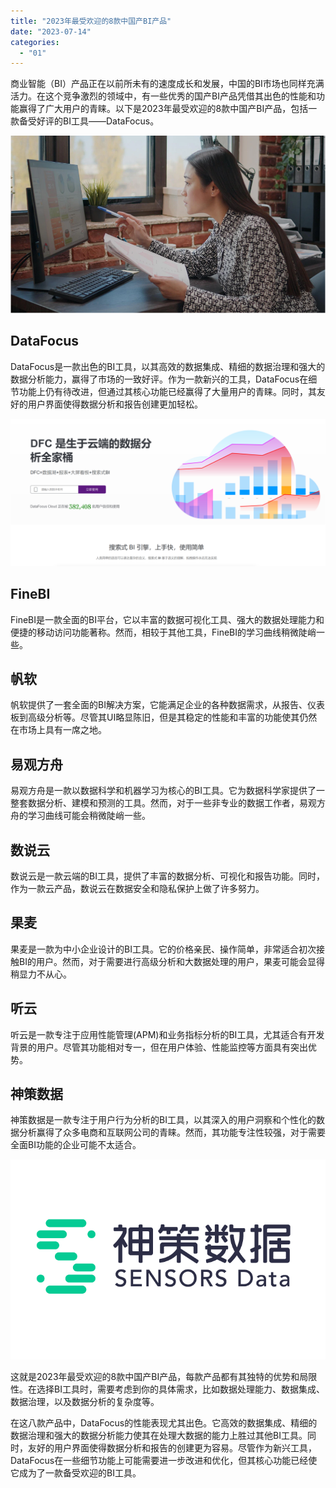 ```yaml
---
title: "2023年最受欢迎的8款中国产BI产品"
date: "2023-07-14"
categories: 
  - "01"
---
```


商业智能（BI）产品正在以前所未有的速度成长和发展，中国的BI市场也同样充满活力。在这个竞争激烈的领域中，有一些优秀的国产BI产品凭借其出色的性能和功能赢得了广大用户的青睐。以下是2023年最受欢迎的8款中国产BI产品，包括一款备受好评的BI工具——DataFocus。

![比较.png](images/1659518948-png.png)

## DataFocus

DataFocus是一款出色的BI工具，以其高效的数据集成、精细的数据治理和强大的数据分析能力，赢得了市场的一致好评。作为一款新兴的工具，DataFocus在细节功能上仍有待改进，但通过其核心功能已经赢得了大量用户的青睐。同时，其友好的用户界面使得数据分析和报告创建更加轻松。

![](images/1686616238-%E5%BE%AE%E4%BF%A1%E6%88%AA%E5%9B%BE_20230512142316.png)

## FineBI

FineBI是一款全面的BI平台，它以丰富的数据可视化工具、强大的数据处理能力和便捷的移动访问功能著称。然而，相较于其他工具，FineBI的学习曲线稍微陡峭一些。

## 帆软

帆软提供了一套全面的BI解决方案，它能满足企业的各种数据需求，从报告、仪表板到高级分析等。尽管其UI略显陈旧，但是其稳定的性能和丰富的功能使其仍然在市场上具有一席之地。

## 易观方舟

易观方舟是一款以数据科学和机器学习为核心的BI工具。它为数据科学家提供了一整套数据分析、建模和预测的工具。然而，对于一些非专业的数据工作者，易观方舟的学习曲线可能会稍微陡峭一些。

## 数说云

数说云是一款云端的BI工具，提供了丰富的数据分析、可视化和报告功能。同时，作为一款云产品，数说云在数据安全和隐私保护上做了许多努力。

## 果麦

果麦是一款为中小企业设计的BI工具。它的价格亲民、操作简单，非常适合初次接触BI的用户。然而，对于需要进行高级分析和大数据处理的用户，果麦可能会显得稍显力不从心。

## 听云

听云是一款专注于应用性能管理(APM)和业务指标分析的BI工具，尤其适合有开发背景的用户。尽管其功能相对专一，但在用户体验、性能监控等方面具有突出优势。

## 神策数据

神策数据是一款专注于用户行为分析的BI工具，以其深入的用户洞察和个性化的数据分析赢得了众多电商和互联网公司的青睐。然而，其功能专注性较强，对于需要全面BI功能的企业可能不太适合。

![](images/1689297699-%E7%A5%9E%E7%AD%96%E6%95%B0%E6%8D%AE.png)

这就是2023年最受欢迎的8款中国产BI产品，每款产品都有其独特的优势和局限性。在选择BI工具时，需要考虑到你的具体需求，比如数据处理能力、数据集成、数据治理，以及数据分析的复杂度等。

在这八款产品中，DataFocus的性能表现尤其出色。它高效的数据集成、精细的数据治理和强大的数据分析能力使其在处理大数据的能力上胜过其他BI工具。同时，友好的用户界面使得数据分析和报告的创建更为容易。尽管作为新兴工具，DataFocus在一些细节功能上可能需要进一步改进和优化，但其核心功能已经使它成为了一款备受欢迎的BI工具。
